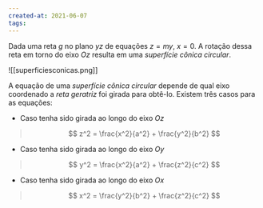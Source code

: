 ```yaml
---
created-at: 2021-06-07
tags:
---
```

Dada uma reta $g$ no plano $yz$ de equações $z=my$, $x=0$. A rotação dessa reta em torno do eixo $Oz$ resulta em uma *superfície cônica circular*.

![[superficiesconicas.png]]

A equação de uma *superfície cônica circular* depende de qual eixo coordenado a *reta geratriz* foi girada para obtê-lo. Existem três casos para as equações:

- Caso tenha sido girada ao longo do eixo $Oz$
>$$
  z^2 = \frac{x^2}{a^2} + \frac{y^2}{b^2}
>$$

- Caso tenha sido girada ao longo do eixo $Oy$
>$$
  y^2 = \frac{x^2}{a^2} + \frac{z^2}{c^2}
>$$

- Caso tenha sido girada ao longo do eixo $Ox$
>$$
  x^2 = \frac{y^2}{b^2} + \frac{z^2}{c^2}
>$$